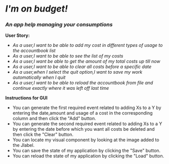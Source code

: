 # *I'm on budget!*

### ***An app help managing your consumptions***

**User Story:**
- *As a user,I want to be able to add my cost in different types of usage to the accountbook list*
- *As a user,I want to be able to see the list of my costs*
- *As a user,I want be able to get the amount of my total costs up till now*
- *As a user,I want to be able to clear all costs before a specific date*
- *As a user,when I select the quit option,I want to save my work automatically when I quit*
- *As a user,I want to be able to reload the accountbook from file and continue exactly where it was left off last time*

**Instructions for GUI**
- You can generate the first required event related to adding Xs to a Y by entering the date,amount and usage of a 
  cost in the corresponding column and then click the "Add" button.
- You can generate the second required event related to adding Xs to a Y by entering the date before which  you want 
  all costs be deleted and then click the "Clear" button.
- You can locate my visual component by looking at the image added to the Jlabel. 
- You can save the state of my application by clicking the "Save" button.
- You can reload the state of my application by clicking the "Load" button.


